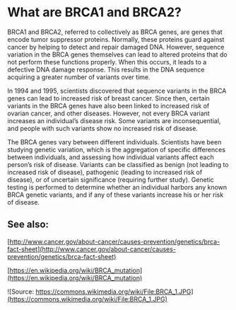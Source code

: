 <!---
Linked to by What are BRCA1 and BRCA2 under the About menu
-->

# What are BRCA1 and BRCA2?

BRCA1 and BRCA2, referred to collectively as BRCA genes, are genes that encode tumor suppressor proteins. Normally, these 
proteins guard against cancer by helping to detect and repair damaged DNA. However, sequence variation in the BRCA genes 
themselves can lead to altered proteins that do not perform these functions properly. When this occurs, it leads to a 
defective DNA damage response. This results in the DNA sequence acquiring a greater number of variants over time.  
 
In 1994 and 1995, scientists discovered that sequence variants in the BRCA genes can lead to increased risk of breast cancer. 
Since then, certain variants in the BRCA genes have also been linked to increased risk of ovarian cancer, and other diseases. 
However, not every BRCA variant increases an individual’s disease risk.  Some variants are inconsequential, and people with 
such variants show no increased risk of disease. 

The BRCA genes vary between different individuals.  Scientists have been studying genetic variation, which is the aggregation 
of specific differences between individuals, and assessing how individual variants affect each person’s risk of disease. 
Variants can be classified as benign (not leading to increased risk of disease), pathogenic (leading to increased risk of 
disease), or of uncertain significance (requiring further study).  Genetic testing is performed to determine whether an 
individual harbors any known BRCA genetic variants, and if any of these variants increase his or her risk of disease.

## See also:

[http://www.cancer.gov/about-cancer/causes-prevention/genetics/brca-fact-sheet](http://www.cancer.gov/about-cancer/causes-prevention/genetics/brca-fact-sheet)

[https://en.wikipedia.org/wiki/BRCA_mutation](https://en.wikipedia.org/wiki/BRCA_mutation)

![Source: https://commons.wikimedia.org/wiki/File:BRCA_1.JPG](https://commons.wikimedia.org/wiki/File:BRCA_1.JPG)
<!---
(text of caption, to be displayed in a smaller font as shown)
Source: https://commons.wikimedia.org/wiki/File:BRCA_1.JPG
-->
